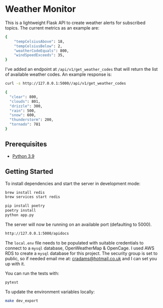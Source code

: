 # Weather Monitor

This is a lightweight Flask API to create weather alerts for subscribed topics. The current metrics as an example are:
```sh
{
    "tempCelsiusAbove": 18,
    "tempCelsiusBelow": 2,
    "weatherCodeEquals": 800,
    "windSpeedExceeds": 35,
}
```

I've added an endpoint at `/api/v1/get_weather_codes` that will return the list of available weather codes. An example response is:

```sh
curl -s http://127.0.0.1:5000//api/v1/get_weather_codes

{
  "clear": 800,
  "clouds": 801,
  "drizzle": 300,
  "rain": 500,
  "snow": 600,
  "thunderstorm": 200,
  "tornado": 781
}
```

## Prerequisites

* [Python 3.9](https://www.python.org/downloads/release/python-399/)

## Getting Started

To install dependencies and start the server in development mode:

```sh
brew install redis
brew services start redis

pip install poetry
poetry install
python app.py
```

The server will now be running on an available port (defaulting to 5000).

```sh
http://127.0.0.1:5000/apidocs
```

The `local.env` file needs to be populated with suitable credentials to connect to a `mysql` database, OpenWeatherMap & OpenCage. I used AWS RDS to create a `mysql` database for this project. The security group is set to public, so if needed email me at: [cradams@hotmail.co.uk](cradams@hotmail.co.uk) and I can set you up with it.


You can run the tests with:

```sh
pytest
```

To update the environment variables locally:
```sh
make dev_export
```



